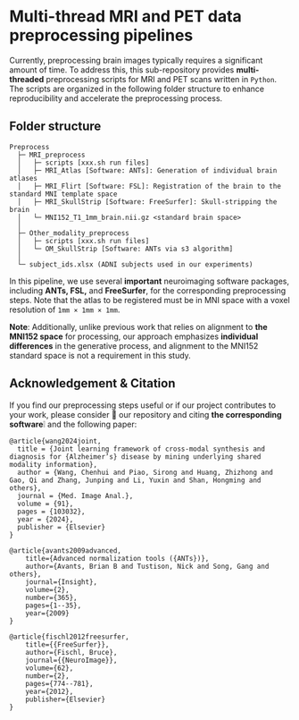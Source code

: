 # Multi-thread MRI and PET data preprocessing pipelines
Currently, preprocessing brain images typically requires a significant amount of time. To address this, this sub-repository provides **multi-threaded** preprocessing scripts for MRI and PET scans written in `Python`. The scripts are organized in the following folder structure to enhance reproducibility and accelerate the preprocessing process.
## Folder structure

```
Preprocess
  ├─ MRI_preprocess
  │   ├─ scripts [xxx.sh run files] 
  │   ├─ MRI_Atlas [Software: ANTs]: Generation of individual brain atlases
  │   ├─ MRI_Flirt [Software: FSL]: Registration of the brain to the standard MNI template space
  │   ├─ MRI_SkullStrip [Software: FreeSurfer]: Skull-stripping the brain
  │   └─ MNI152_T1_1mm_brain.nii.gz <standard brain space>
  │
  ├─ Other_modality_preprocess
  │   ├─ scripts [xxx.sh run files] 
  │   └─ OM_SkullStrip [Software: ANTs via s3 algorithm]
  │ 
  └─ subject_ids.xlsx (ADNI subjects used in our experiments)
```

In this pipeline, we use several **important** neuroimaging software packages, including **ANTs, FSL,** and **FreeSurfer**, for the corresponding preprocessing steps. Note that the atlas to be registered must be in MNI space with a voxel resolution of `1mm × 1mm × 1mm`.

**Note**: Additionally, unlike previous work that relies on alignment to **the MNI152 space** for processing, our approach emphasizes **individual differences** in the generative process, and alignment to the MNI152 standard space is not a requirement in this study.

## Acknowledgement & Citation
If you find our preprocessing steps useful or if our project contributes to your work, please consider 🌟 our repository and citing **the corresponding software**❕ and the following paper:

```
@article{wang2024joint,
  title = {Joint learning framework of cross-modal synthesis and diagnosis for {Alzheimer’s} disease by mining underlying shared modality information},
  author = {Wang, Chenhui and Piao, Sirong and Huang, Zhizhong and Gao, Qi and Zhang, Junping and Li, Yuxin and Shan, Hongming and others},
  journal = {Med. Image Anal.},
  volume = {91},
  pages = {103032},
  year = {2024},
  publisher = {Elsevier}
}
```

```
@article{avants2009advanced,
	title={Advanced normalization tools ({ANTs})},
	author={Avants, Brian B and Tustison, Nick and Song, Gang and others},
	journal={Insight},
	volume={2},
	number={365},
	pages={1--35},
	year={2009}
}

@article{fischl2012freesurfer,
	title={{FreeSurfer}},
	author={Fischl, Bruce},
	journal={{NeuroImage}},
	volume={62},
	number={2},
	pages={774--781},
	year={2012},
	publisher={Elsevier}
}
```